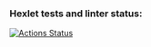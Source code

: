 ### Hexlet tests and linter status:
[![Actions Status](https://github.com/LichieLich/rails-project-lvl2/workflows/hexlet-check/badge.svg)](https://github.com/LichieLich/rails-project-lvl2/actions)